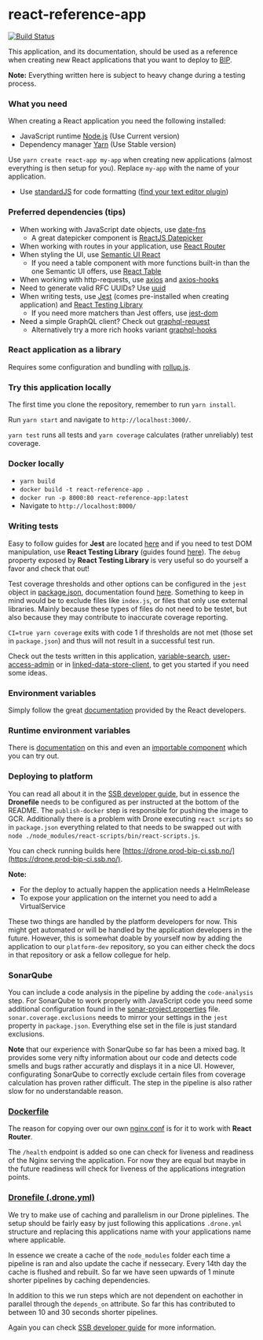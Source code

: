 # react-reference-app
[![Build Status](https://drone.prod-bip-ci.ssb.no/api/badges/statisticsnorway/fe-react-reference-app/status.svg)](https://drone.prod-bip-ci.ssb.no/statisticsnorway/fe-react-reference-app)

This application, and its documentation, should be used as a reference when creating new React applications that you want to 
deploy to [BIP](https://github.com/statisticsnorway/platform).

**Note:** Everything written here is subject to heavy change during a testing process.

### What you need
When creating a React application you need the following installed: 
* JavaScript runtime [Node.js](https://nodejs.org/en/) (Use Current version)
* Dependency manager [Yarn](https://yarnpkg.com/en/) (Use Stable version)

Use `yarn create react-app my-app` when creating new applications (almost everything is then setup for you).
Replace `my-app` with the name of your application.

* Use [standardJS](https://standardjs.com/) for code formatting ([find your text editor plugin](https://standardjs.com/#are-there-text-editor-plugins))

### Preferred dependencies (tips)
* When working with JavaScript date objects, use [date-fns](https://date-fns.org/)
  * A great datepicker component is [ReactJS Datepicker](https://reactdatepicker.com/)
* When working with routes in your application, use [React Router](https://reacttraining.com/react-router/web/guides/quick-start)
* When styling the UI, use [Semantic UI React](https://react.semantic-ui.com/)
  * If you need a table component with more functions built-in than the one Semantic UI offers, use [React Table](https://github.com/tannerlinsley/react-table)
* When working with http-requests, use [axios](https://github.com/axios/axios) and [axios-hooks](https://github.com/simoneb/axios-hooks)
* Need to generate valid RFC UUIDs? Use [uuid](https://github.com/kelektiv/node-uuid)
* When writing tests, use [Jest](https://jestjs.io/en/) (comes pre-installed when creating application) and [React Testing Library](https://testing-library.com/react)
  * If you need more matchers than Jest offers, use [jest-dom](https://github.com/gnapse/jest-dom)
* Need a simple GraphQL client? Check out [graphql-request](https://github.com/prisma/graphql-request)
  * Alternatively try a more rich hooks variant [graphql-hooks](https://github.com/nearform/graphql-hooks)

### React application as a library
Requires some configuration and bundling with [rollup.js](https://rollupjs.org/guide/en).

### Try this application locally
The first time you clone the repository, remember to run `yarn install`.

Run `yarn start` and navigate to `http://localhost:3000/`.

`yarn test` runs all tests and `yarn coverage` calculates (rather unreliably) test coverage.

### Docker locally
* `yarn build`
* `docker build -t react-reference-app .`
* `docker run -p 8000:80 react-reference-app:latest`
* Navigate to `http://localhost:8000/`

### Writing tests
Easy to follow guides for **Jest** are located [here](https://jestjs.io/docs/en/tutorial-react) and if you need to test
DOM manipulation, use **React Testing Library** (guides found [here](https://testing-library.com/docs/react-testing-library/intro)). 
The `debug` property exposed by **React Testing Library** is very useful so do yourself a favor and check that out!

Test coverage thresholds and other options can be configured in the `jest` object in [package.json](https://github.com/statisticsnorway/fe-react-reference-app/blob/master/package.json),
documentation found [here](https://jestjs.io/docs/en/configuration). Something to keep in mind would be to exclude files like 
`index.js`, or files that only use external libraries. Mainly because these types of files do not need to be testet, but also
because they may contribute to inaccurate coverage reporting.

`CI=true yarn coverage` exits with code 1 if thresholds are not met (those set in `package.json`) and thus
will not result in a successful test run.

Check out the tests written in this application, [variable-search](https://github.com/statisticsnorway/variable-search/tree/master/src/__tests__),
[user-access-admin](https://github.com/statisticsnorway/user-access-admin/tree/master/src/__tests__)
or in [linked-data-store-client](https://github.com/statisticsnorway/linked-data-store-client/tree/master/src/__tests__), 
to get you started if you need some ideas.

### Environment variables
Simply follow the great [documentation](https://facebook.github.io/create-react-app/docs/adding-custom-environment-variables#adding-development-environment-variables-in-env) 
provided by the React developers.

### Runtime environment variables
There is [documentation](https://create-react-app.dev/docs/title-and-meta-tags/#injecting-data-from-the-server-into-the-page)
on this and even an [importable component](https://github.com/beam-australia/react-env) which you can try out.

### Deploying to platform
You can read all about it in the [SSB developer guide](https://github.com/statisticsnorway/ssb-developer-guide/blob/master/docs/drone_doc.md),
but in essence the **Dronefile** needs to be configured as per instructed at the bottom of the README. The `publish-docker` step is responsible
for pushing the image to GCR. Additionally there is a problem with Drone executing `react scripts` so in `package.json` everything
related to that needs to be swapped out with `node ./node_modules/react-scripts/bin/react-scripts.js`.

You can check running builds here [https://drone.prod-bip-ci.ssb.no/](https://drone.prod-bip-ci.ssb.no/).

**Note:**
* For the deploy to actually happen the application needs a HelmRelease
* To expose your application on the internet you need to add a VirtualService

These two things are handled by the platform developers for now. This might get automated or will be handled by the application
developers in the future. However, this is somewhat doable by yourself now by adding the application to our `platform-dev` 
repository, so you can either check the docs in that repository or ask a fellow collegue for help.

### SonarQube
You can include a code analysis in the pipeline by adding the `code-analysis` step. For SonarQube to work properly with JavaScript
code you need some additional configuration found in the [sonar-project.properties](https://github.com/statisticsnorway/fe-react-reference-app/blob/master/sonar-project.properties) 
file. `sonar.coverage.exclusions` needs to mirror your settings in the `jest` property in `package.json`. Everything else
set in the file is just standard exclusions.

**Note** that our experience with SonarQube so far has been a mixed bag. It provides some very nifty information about our code
and detects code smells and bugs rather accuratly and displays it in a nice UI. However, configurating SonarQube to correctly 
exclude certain files from coverage calculation has proven rather difficult. The step in the pipeline is also rather slow
for no understandable reason.

### [Dockerfile](https://github.com/statisticsnorway/fe-react-reference-app/blob/master/Dockerfile)
The reason for copying over our own [nginx.conf](https://github.com/statisticsnorway/fe-react-reference-app/blob/master/nginx.conf) 
is for it to work with **React Router**.

The `/health` endpoint is added so one can check for liveness and readiness of the Nginx serving the application.
For now they are equal but maybe in the future readiness will check for liveness of the applications integration points.

### [Dronefile (.drone.yml)](https://github.com/statisticsnorway/fe-react-reference-app/blob/master/.drone.yml) 
We try to make use of caching and parallelism in our Drone piplelines. The setup should be fairly easy by just following this
applications `.drone.yml` structure and replacing this applications name with your applications name where applicable.

In essence we create a cache of the `node_modules` folder each time a pipeline is ran and also update the cache if nessecary.
Every 14th day the cache is flushed and rebuilt. So far we have seen upwards of 1 minute shorter pipelines by caching dependencies.

In addition to this we run steps which are not dependent on eachother in parallel through the `depends_on` attribute. So far this
has contributed to between 10 and 30 seconds shorter pipelines.

Again you can check [SSB developer guide](https://github.com/statisticsnorway/ssb-developer-guide/blob/master/docs/drone_doc.md)
for more information.